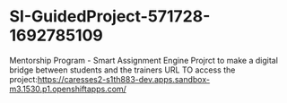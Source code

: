 # SI-GuidedProject-571728-1692785109
Mentorship Program - Smart Assignment Engine
Projrct to make a digital bridge between students and the trainers
URL TO access the project:https://caresses2-s1th883-dev.apps.sandbox-m3.1530.p1.openshiftapps.com/
